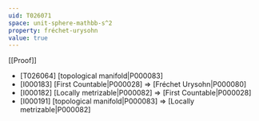 ```yaml
---
uid: T026071
space: unit-sphere-mathbb-s^2
property: fréchet-urysohn
value: true
---
```

[[Proof]]

* [T026064] [topological manifold|P000083]
* [I000183] [First Countable|P000028] => [Fréchet Urysohn|P000080]
* [I000182] [Locally metrizable|P000082] => [First Countable|P000028]
* [I000191] [topological manifold|P000083] => [Locally metrizable|P000082]

